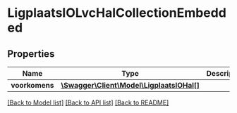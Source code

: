 # LigplaatsIOLvcHalCollectionEmbedded

## Properties
Name | Type | Description | Notes
------------ | ------------- | ------------- | -------------
**voorkomens** | [**\Swagger\Client\Model\LigplaatsIOHal[]**](LigplaatsIOHal.md) |  | [optional] 

[[Back to Model list]](../../README.md#documentation-for-models) [[Back to API list]](../../README.md#documentation-for-api-endpoints) [[Back to README]](../../README.md)

